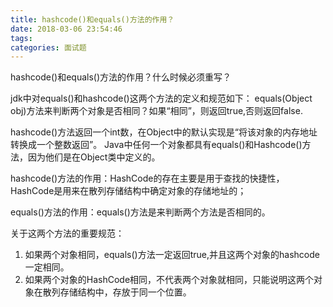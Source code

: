 ```yaml
---
title: hashcode()和equals()方法的作用？
date: 2018-03-06 23:54:46
tags:
categories: 面试题
---
```

hashcode()和equals()方法的作用？什么时候必须重写？

jdk中对equals()和hashcode()这两个方法的定义和规范如下：
equals(Object obj)方法来判断两个对象是否相同？如果“相同”，则返回true,否则返回false.

hashcode()方法返回一个int数，在Object中的默认实现是“将该对象的内存地址转换成一个整数返回”。
Java中任何一个对象都具有equals()和Hashcode()方法，因为他们是在Object类中定义的。

hashcode()方法的作用：HashCode的存在主要是用于查找的快捷性，HashCode是用来在散列存储结构中确定对象的存储地址的；

equals()方法的作用：equals()方法是来判断两个方法是否相同的。

关于这两个方法的重要规范：
1. 如果两个对象相同，equals()方法一定返回true,并且这两个对象的hashcode一定相同。
2. 如果两个对象的HashCode相同，不代表两个对象就相同，只能说明这两个对象在散列存储结构中，存放于同一个位置。
